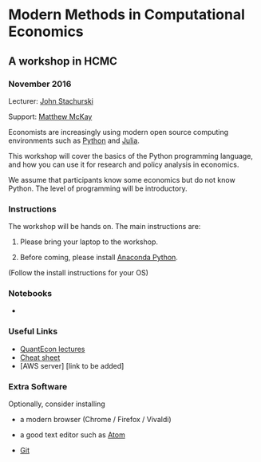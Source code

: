 # Modern Methods in Computational Economics

## A workshop in HCMC

### November 2016

Lecturer: [John Stachurski](http://johnstachurski.net/)

Support: [Matthew McKay](https://github.com/mmcky)

Economists are increasingly using modern open source computing environments
such as [Python](https://www.python.org/) and [Julia](http://julialang.org/).

This workshop will cover the basics of the Python programming language, and
how you can use it for research and policy analysis in economics.

We assume that participants know some economics but do not know Python.
The level of programming will be introductory.


### Instructions


The workshop will be hands on.  The main instructions are:

1. Please bring your laptop to the workshop.

2. Before coming, please install [Anaconda Python](https://www.continuum.io/downloads).

(Follow the install instructions for your OS)



### Notebooks

* 


### Useful Links

* [QuantEcon lectures](http://lectures.quantecon.org/)
* [Cheat sheet](http://cheatsheets.quantecon.org/)
* [AWS server]  [link to be added]




### Extra Software 

Optionally, consider installing 

* a modern browser (Chrome / Firefox / Vivaldi) 

* a good text editor such as [Atom](https://atom.io/)

* [Git](https://git-scm.com/downloads)



